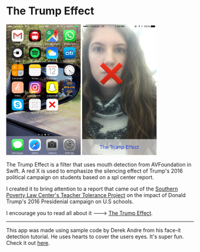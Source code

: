 # The Trump Effect 

<img src="pic2.PNG" width="200" height="350"/>                        <img src="pic3.png" width="200" height="350"/>


The Trump Effect is a filter that uses mouth detection from AVFoundation in Swift. A red X is used to emphasize the silencing effect of Trump's 2016 political campaign on students based on a spl center report. 

I created it to bring attention to a report that came out of the [Southern Poverty Law Center's Teacher Tolerance Project](https://www.splcenter.org/20161128/trump-effect-impact-2016-presidential-election-our-nations-schools) on the impact of Donald Trump's 2016 Presidenial campaign on U.S schools. 

I encourage you to read all about it ---> [The Trump Effect](https://www.splcenter.org/sites/default/files/splc_the_trump_effect.pdf).

------
This app was made using sample code by Derek Andre from his face-it detection tutorial. He uses hearts to cover the users eyes. It's super fun. Check it out [here](https://keyholesoftware.com/2016/05/02/apple-face-detection-api/).  
